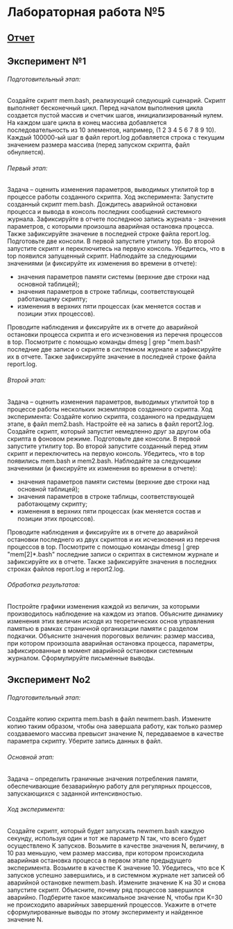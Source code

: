 # Лабораторная работа №5

[Отчет]:./README.md
## [Отчет]

## Эксперимент №1
###### Подготовительный этап:
Создайте скрипт mem.bash, реализующий следующий сценарий. Скрипт выполняет бесконечный цикл. Перед
началом выполнения цикла создается пустой массив и счетчик шагов, инициализированный нулем. На каждом
шаге цикла в конец массива добавляется последовательность из 10 элементов, например, (1 2 3 4 5 6 7 8 9 10).
Каждый 100000-ый шаг в файл report.log добавляется строка с текущим значением размера массива (перед
запуском скрипта, файл обнуляется).
###### Первый этап:
Задача – оценить изменения параметров, выводимых утилитой top в процессе работы созданного скрипта.
Ход эксперимента:
Запустите созданный скрипт mem.bash. Дождитесь аварийной остановки процесса и вывода в консоль
последних сообщений системного журнала. Зафиксируйте в отчете последнюю запись журнала - значения
параметров, с которыми произошла аварийная остановка процесса. Также зафиксируйте значение в последней
строке файла report.log.
Подготовьте две консоли. В первой запустите утилиту top. Во второй запустите скрипт и переключитесь на
первую консоль. Убедитесь, что в top появился запущенный скрипт. Наблюдайте за следующими значениями (и
фиксируйте их изменения во времени в отчете):
* значения параметров памяти системы (верхние две строки над основной таблицей);
* значения параметров в строке таблицы, соответствующей работающему скрипту;
* изменения в верхних пяти процессах (как меняется состав и позиции этих процессов).

Проводите наблюдения и фиксируйте их в отчете до аварийной остановки процесса скрипта и его исчезновения
из перечня процессов в top.
Посмотрите с помощью команды dmesg | grep "mem.bash" последние две записи о скрипте в системном
журнале и зафиксируйте их в отчете. Также зафиксируйте значение в последней строке файла report.log.

###### Второй этап:
Задача – оценить изменения параметров, выводимых утилитой top в процессе работы нескольких экземпляров
созданного скрипта.
Ход эксперимента:
Создайте копию скрипта, созданного на предыдущем этапе, в файл mem2.bash. Настройте её на запись в файл
report2.log. Создайте скрипт, который запустит немедленно друг за другом оба скрипта в фоновом режиме.
Подготовьте две консоли. В первой запустите утилиту top. Во второй запустите созданный перед этим скрипт и
переключитесь на первую консоль. Убедитесь, что в top появились mem.bash и mem2.bash. Наблюдайте за
следующими значениями (и фиксируйте их изменения во времени в отчете):
* значения параметров памяти системы (верхние две строки над основной таблицей);
* значения параметров в строке таблицы, соответствующей работающему скрипту;
* изменения в верхних пяти процессах (как меняется состав и позиции этих процессов).

Проводите наблюдения и фиксируйте их в отчете до аварийной остановки последнего из двух скриптов и их
исчезновения из перечня процессов в top.
Посмотрите с помощью команды dmesg | grep "mem[2]*.bash" последние записи о скриптах в
системном журнале и зафиксируйте их в отчете. Также зафиксируйте значения в последних строках файлов
report.log и report2.log.

###### Обработка результатов:
Постройте графики изменения каждой из величин, за которыми производилось наблюдение на каждом из этапов.
Объясните динамику изменения этих величин исходя из теоретических основ управления памятью в рамках
страничной организации памяти с разделом подкачки. Объясните значения пороговых величин: размер массива,
при котором произошла аварийная остановка процесса, параметры, зафиксированные в момент аварийной
остановки системным журналом. Сформулируйте письменные выводы.

## Эксперимент No2
###### Подготовительный этап:
Создайте копию скрипта mem.bash в файл newmem.bash. Измените копию таким образом, чтобы она
завершала работу, как только размер создаваемого массива превысит значение N, передаваемое в качестве
параметра скрипту. Уберите запись данных в файл.
###### Основной этап:
Задача – определить граничные значения потребления памяти, обеспечивающие безаварийную работу для
регулярных процессов, запускающихся с заданной интенсивностью.
###### Ход эксперимента:
Создайте скрипт, который будет запускать newmem.bash каждую секунду, используя один и тот же параметр N
так, что всего будет осуществлено K запусков.
Возьмите в качестве значения N, величину, в 10 раз меньшую, чем размер массива, при котором происходила
аварийная остановка процесса в первом этапе предыдущего эксперимента. Возьмите в качестве K значение 10.
Убедитесь, что все K запусков успешно завершились, и в системном журнале нет записей об аварийной остановке
newmem.bash.
Измените значение K на 30 и снова запустите скрипт. Объясните, почему ряд процессов завершился аварийно.
Подберите такое максимальное значение N, чтобы при K=30 не происходило аварийных завершений процессов.
Укажите в отчете сформулированные выводы по этому эксперименту и найденное значение N.
